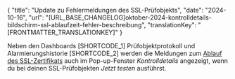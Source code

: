 {
  "title": "Update zu Fehlermeldungen des SSL-Prüfobjekts",
  "date": "2024-10-16",
  "url": "[URL_BASE_CHANGELOG]oktober-2024-kontrolldetails-bildschirm-ssl-ablaufzeit-fehler-beschreibung",
  "translationKey": "[FRONTMATTER_TRANSLATIONKEY]"
}

Neben den Dashboards [SHORTCODE_1] Prüfobjektprotokoll und Alarmierungshistorie [SHORTCODE_2] werden die Meldungen zum [Ablauf des SSL-Zertifikats]([LINK_URL_1]) auch im Pop-up-Fenster *Kontrolldetails* angezeigt, wenn du bei deinen SSL-Prüfobjekten *Jetzt testen* ausführst.